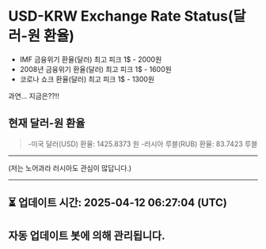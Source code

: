 


# USD-KRW Exchange Rate Status(달러-원 환율)

* IMF 금융위기 환율(달러) 최고 피크 1$ - 2000원
* 2008년 금융위기 환율(달러) 최고 피크 1$ - 1600원
* 코로나 쇼크 환율(달러) 최고 피크 1$ - 1300원



과연... 지금은??!!


## 현재 달러-원 환율
> -미국 달러(USD) 환율: 1425.8373 원 
-러시아 루블(RUB) 환율: 83.7423 루블


---
(저는 노어과라 러시아도 관심이 많답니다.)

---

⏳ 업데이트 시간: 2025-04-12 06:27:04 (UTC)
---
자동 업데이트 봇에 의해 관리됩니다.
---
